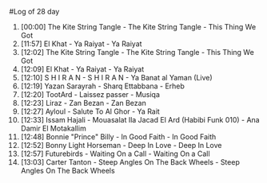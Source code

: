 #Log of 28 day

1. [00:00] The Kite String Tangle - The Kite String Tangle - This Thing We Got
1. [11:57] El Khat - Ya Raiyat - Ya Raiyat
1. [12:02] The Kite String Tangle - The Kite String Tangle - This Thing We Got
1. [12:09] El Khat - Ya Raiyat - Ya Raiyat
1. [12:10] S H I R A N - S H I R A N - Ya Banat al Yaman (Live)
1. [12:19] Yazan Sarayrah - Sharq Ettabbana - Erheb
1. [12:20] TootArd - Laissez passer - Musiqa
1. [12:23] Liraz - Zan Bezan - Zan Bezan
1. [12:27] Ayloul - Salute To Al Ghor - Ya Rait
1. [12:33] Issam Hajali - Mouasalat Ila Jacad El Ard (Habibi Funk 010) - Ana Damir El Motakallim
1. [12:48] Bonnie "Prince" Billy - In Good Faith - In Good Faith
1. [12:52] Bonny Light Horseman - Deep In Love - Deep In Love
1. [12:57] Futurebirds - Waiting On a Call - Waiting On a Call
1. [13:03] Carter Tanton - Steep Angles On The Back Wheels - Steep Angles On The Back Wheels
